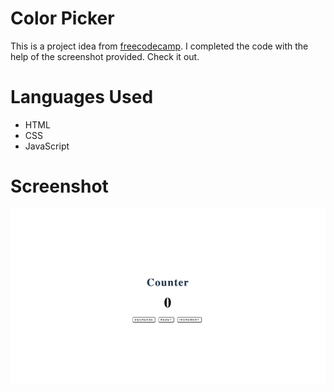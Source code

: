 # Color Picker

This is a project idea from [freecodecamp](https://www.freecodecamp.org/news/javascript-projects-for-beginners/#how-to-create-a-counter). I completed the code with the help of the screenshot provided. Check it out.

# Languages Used

- HTML
- CSS
- JavaScript

# Screenshot

![Counter](/Counter/counter-ss.png)

